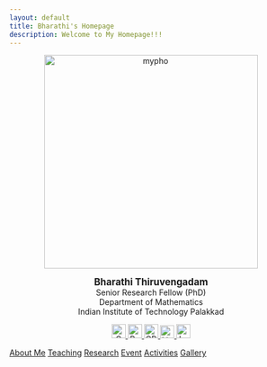 ```yaml
---
layout: default
title: Bharathi's Homepage
description: Welcome to My Homepage!!! 
---
```

<p align="center">
 <img src="pho.png" alt="mypho" width="380"/>
 </p> 
<p align="center">
<b> <span style="font-size:larger;">Bharathi Thiruvengadam</span></b> <br/> Senior Research Fellow (PhD) <br/> Department of Mathematics <br/> Indian Institute of Technology Palakkad 
</p> 
<p align="center">
  <a href="mailto:bharathit.math@gmail.com">
  <img src="https://upload.wikimedia.org/wikipedia/commons/8/8c/Gmail_Icon_%282013-2020%29.svg" alt="Gmail" width="25" height="25" />
</a>  
  <a href="https://www.researchgate.net/profile/Bharathi-Thiruvengadam">
    <img src="https://upload.wikimedia.org/wikipedia/commons/5/5e/ResearchGate_icon_SVG.svg" alt="ResearchGate" width="25" height="25"  />
  </a> 
  <a href="https://orcid.org/0009-0007-6083-3185">
    <img src="https://upload.wikimedia.org/wikipedia/commons/0/06/ORCID_iD.svg" alt="ORCID iD" width="25" height="25" />
  </a> 
 <a href="https://www.linkedin.com/in/bharathi-thiruvengadam/">
    <img src="https://upload.wikimedia.org/wikipedia/commons/8/81/LinkedIn_icon.svg" alt="LinkedIn" width="25" height="23" />
</a>
<a href="https://maps.app.goo.gl/SC1YYwx1edXkGq2n6">
  <img src="https://upload.wikimedia.org/wikipedia/commons/3/39/Google_Maps_icon_%282015-2020%29.svg" alt="Location" width="25" height="25" />
</a>
</p>

[About Me](https://bharathi-thiruvengadam.github.io/Homepage/about)     [Teaching](https://bharathi-thiruvengadam.github.io/Homepage/teaching)     [Research](https://bharathi-thiruvengadam.github.io/Homepage/research)     [Event](https://bharathi-thiruvengadam.github.io/Homepage/event)     [Activities](https://bharathi-thiruvengadam.github.io/Homepage/activities)     [Gallery](https://bharathi-thiruvengadam.github.io/Homepage/gallery)
